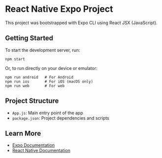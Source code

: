 # React Native Expo Project

This project was bootstrapped with Expo CLI using React JSX (JavaScript).

## Getting Started

To start the development server, run:

```
npm start
```

Or, to run directly on your device or emulator:

```
npm run android   # For Android
npm run ios       # For iOS (macOS only)
npm run web       # For web
```

## Project Structure

- `App.js`: Main entry point of the app
- `package.json`: Project dependencies and scripts

## Learn More

- [Expo Documentation](https://docs.expo.dev/)
- [React Native Documentation](https://reactnative.dev/)
